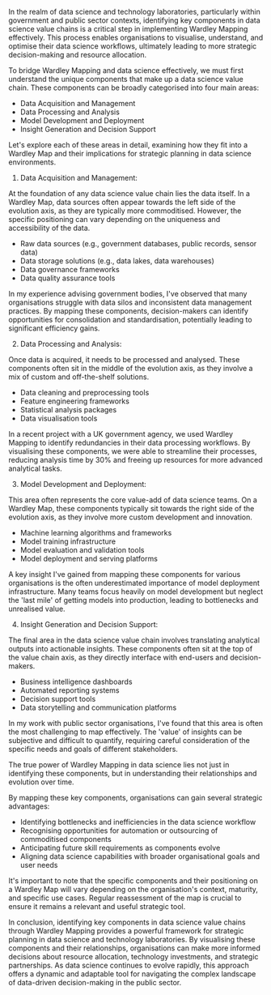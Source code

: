 In the realm of data science and technology laboratories, particularly within government and public sector contexts, identifying key components in data science value chains is a critical step in implementing Wardley Mapping effectively. This process enables organisations to visualise, understand, and optimise their data science workflows, ultimately leading to more strategic decision-making and resource allocation.

To bridge Wardley Mapping and data science effectively, we must first understand the unique components that make up a data science value chain. These components can be broadly categorised into four main areas:

- Data Acquisition and Management
- Data Processing and Analysis
- Model Development and Deployment
- Insight Generation and Decision Support

Let's explore each of these areas in detail, examining how they fit into a Wardley Map and their implications for strategic planning in data science environments.

1. Data Acquisition and Management:

At the foundation of any data science value chain lies the data itself. In a Wardley Map, data sources often appear towards the left side of the evolution axis, as they are typically more commoditised. However, the specific positioning can vary depending on the uniqueness and accessibility of the data.

- Raw data sources (e.g., government databases, public records, sensor data)
- Data storage solutions (e.g., data lakes, data warehouses)
- Data governance frameworks
- Data quality assurance tools

In my experience advising government bodies, I've observed that many organisations struggle with data silos and inconsistent data management practices. By mapping these components, decision-makers can identify opportunities for consolidation and standardisation, potentially leading to significant efficiency gains.

2. Data Processing and Analysis:

Once data is acquired, it needs to be processed and analysed. These components often sit in the middle of the evolution axis, as they involve a mix of custom and off-the-shelf solutions.

- Data cleaning and preprocessing tools
- Feature engineering frameworks
- Statistical analysis packages
- Data visualisation tools

In a recent project with a UK government agency, we used Wardley Mapping to identify redundancies in their data processing workflows. By visualising these components, we were able to streamline their processes, reducing analysis time by 30% and freeing up resources for more advanced analytical tasks.

3. Model Development and Deployment:

This area often represents the core value-add of data science teams. On a Wardley Map, these components typically sit towards the right side of the evolution axis, as they involve more custom development and innovation.

- Machine learning algorithms and frameworks
- Model training infrastructure
- Model evaluation and validation tools
- Model deployment and serving platforms

A key insight I've gained from mapping these components for various organisations is the often underestimated importance of model deployment infrastructure. Many teams focus heavily on model development but neglect the 'last mile' of getting models into production, leading to bottlenecks and unrealised value.

4. Insight Generation and Decision Support:

The final area in the data science value chain involves translating analytical outputs into actionable insights. These components often sit at the top of the value chain axis, as they directly interface with end-users and decision-makers.

- Business intelligence dashboards
- Automated reporting systems
- Decision support tools
- Data storytelling and communication platforms

In my work with public sector organisations, I've found that this area is often the most challenging to map effectively. The 'value' of insights can be subjective and difficult to quantify, requiring careful consideration of the specific needs and goals of different stakeholders.

The true power of Wardley Mapping in data science lies not just in identifying these components, but in understanding their relationships and evolution over time.

By mapping these key components, organisations can gain several strategic advantages:

- Identifying bottlenecks and inefficiencies in the data science workflow
- Recognising opportunities for automation or outsourcing of commoditised components
- Anticipating future skill requirements as components evolve
- Aligning data science capabilities with broader organisational goals and user needs

It's important to note that the specific components and their positioning on a Wardley Map will vary depending on the organisation's context, maturity, and specific use cases. Regular reassessment of the map is crucial to ensure it remains a relevant and useful strategic tool.

In conclusion, identifying key components in data science value chains through Wardley Mapping provides a powerful framework for strategic planning in data science and technology laboratories. By visualising these components and their relationships, organisations can make more informed decisions about resource allocation, technology investments, and strategic partnerships. As data science continues to evolve rapidly, this approach offers a dynamic and adaptable tool for navigating the complex landscape of data-driven decision-making in the public sector.